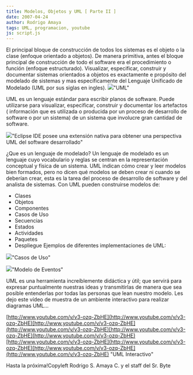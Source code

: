 ```yaml
---
title: Modelos, Objetos y UML [ Parte II ]
date: 2007-04-24
author: Rodrigo Amaya
tags: UML, programacion, youtube
js: script.js
---
```


El principal bloque de construcción de todos los sistemas es el objeto o la
      clase (enfoque orientado a objetos). De manera primitiva, antes el bloque principal de
      construcción de todo el software era el procedimiento o función (enfoque estructurado).
Visualizar, especificar, construir y documentar sistemas orientados a objetos es exactamente e propósito del
      modelado de sistemas y mas específicamente del Lenguaje
      Unificado de Modelado (UML
      por sus siglas en ingles).
[![](http://bp3.blogger.com/_ayvorITawE4/Ri5pOlLpwjI/AAAAAAAAASc/Lhpb3s6S2C0/s400/uml_logo.jpg)](http://bp3.blogger.com/_ayvorITawE4/Ri5pOlLpwjI/AAAAAAAAASc/Lhpb3s6S2C0/s1600-h/uml_logo.jpg)"UML"

UML es un lenguaje estándar
      para escribir planos de software. Puede utilizarse para visualizar, especificar, construir y
      documentar los artefactos ( información que es
      utilizada o producida por un proceso de desarrollo de software o por un sistema)
      de un sistema que involucre gran cantidad de software.

[![](http://bp3.blogger.com/_ayvorITawE4/Ri5p2lLpwkI/AAAAAAAAASk/RUEgHQ0EQi0/s400/uml_perspective1_annot.gif)](http://bp3.blogger.com/_ayvorITawE4/Ri5p2lLpwkI/AAAAAAAAASk/RUEgHQ0EQi0/s1600-h/uml_perspective1_annot.gif)"Eclipse IDE posee una extensión nativa para obtener
una perspectiva
      UML del software desarrollado"

¿Que es un
      lenguaje de modelado? Un lenguaje de modelado es un lenguaje cuyo vocabulario y reglas se
      centran en la representación conceptual y física de un sistema.
UML indican cómo
      crear y leer modelos bien formados, pero no dicen qué modelos se deben crear ni cuando se
      deberían crear, esta es la tarea del proceso de desarrollo de software y del analista de
      sistemas.
Con UML pueden construirse modelos de:

- Clases
- Objetos
- Componentes
- Casos de Uso
- Secuencias
- Estados
- Actividades
- Paquetes
- Despliegue
Ejemplos de diferentes implementaciones de UML:

[![](http://bp3.blogger.com/_ayvorITawE4/Ri7UgEK33eI/AAAAAAAAAS0/-l2B1C714k4/s320/UML_Use-case-diagram.gif)](http://bp3.blogger.com/_ayvorITawE4/Ri7UgEK33eI/AAAAAAAAAS0/-l2B1C714k4/s1600-h/UML_Use-case-diagram.gif)"Casos de
      Uso"

[![](http://bp1.blogger.com/_ayvorITawE4/Ri7UxkK33gI/AAAAAAAAATE/GNCvaqLjn8c/s320/SMJ-UML.jpg)](http://bp1.blogger.com/_ayvorITawE4/Ri7UxkK33gI/AAAAAAAAATE/GNCvaqLjn8c/s1600-h/SMJ-UML.jpg)"Modelo de
      Eventos"

UML es una herramienta
      increíblemente didáctica y útil; que servirá para expresar puntualmente nuestras ideas y
      transmitirlas de manera que sea posible entenderlas por todas las personas que lean nuestro
      modelo.
Les dejo este vídeo de muestra de un ambiente interactivo para realizar
      diagramas UML...

[http://www.youtube.com/v/v3-ozq-ZbHE](http://www.youtube.com/v/v3-ozq-ZbHE)[http://www.youtube.com/v/v3-ozq-ZbHE](http://www.youtube.com/v/v3-ozq-ZbHE)[http://www.youtube.com/v/v3-ozq-ZbHE](http://www.youtube.com/v/v3-ozq-ZbHE)[http://www.youtube.com/v/v3-ozq-ZbHE](http://www.youtube.com/v/v3-ozq-ZbHE)[http://www.youtube.com/v/v3-ozq-ZbHE](http://www.youtube.com/v/v3-ozq-ZbHE)
"UML
      Interactivo"

Hasta la
      próxima!Copyleft Rodrigo S. Amaya C. y el staff del Sr.
      Byte